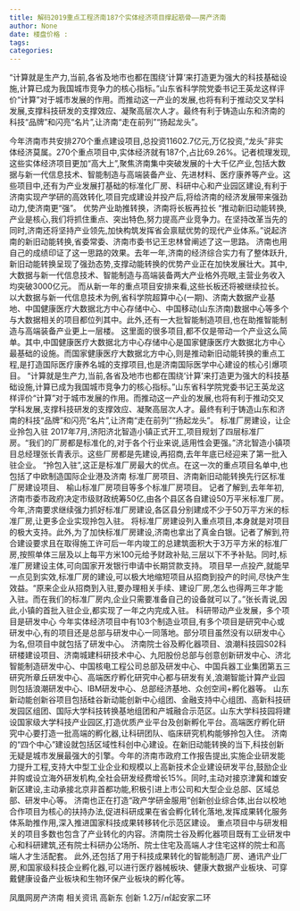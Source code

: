 ```yaml
---
title: 解码2019重点工程济南187个实体经济项目撑起筋骨——房产济南
author: None
date: 楼盘价格 : 
tags: 
categories: 
---
```

“计算就是生产力,当前,各省及地市也都在围绕‘计算’来打造更为强大的科技基础设施,计算已成为我国城市竞争力的核心指标。”山东省科学院党委书记王英龙这样评价“计算”对于城市发展的作用。而推动这一产业的发展,也将有利于推动交叉学科发展,支撑科技研发的支撑效应、凝聚高层次人才。最终有利于铸造山东和济南的科技“品牌”和闪亮“名片”,让济南“走在前列”“扬起龙头”。
<!-- more -->
今年济南市共安排270个重点建设项目,总投资11602.7亿元,万亿投资,“龙头”非实体经济莫属。270个重点项目中,实体经济就有187个,占比69.26%。记者梳理发现,这些实体经济项目更加“高大上”,聚焦济南集中突破发展的十大千亿产业,包括大数据与新一代信息技术、智能制造与高端装备产业、先进材料、医疗康养等产业。这些项目中,还有为产业发展打基础的标准化厂房、科研中心和产业园区建设,有利于济南实现产学研的高效转化,项目完成建设并投产后,将给济南的经济发展带来强劲动力,使济南更“强”。
优势产业助推转换，济南将长板再拉长
“推动新旧动能转换,产业是核心,我们将抓住重点、突出特色,努力提高产业竞争力。在坚持改革当先的同时,济南还将坚持产业领先,加快构筑发挥省会禀赋优势的现代产业体系。”说起济南的新旧动能转换,省委常委、济南市委书记王忠林曾阐述了这一思路。
济南也用自己的成绩印证了这一思路的效果。去年一年,济南的经济综合实力有了整体跃升,新旧动能转换呈现了强劲态势,支撑动能转换的优势产业正在加快发展壮大。其中,大数据与新一代信息技术、智能制造与高端装备两大产业格外亮眼,主营业务收入均突破3000亿元。
而从新一年的重点项目安排来看,这些长板还将被继续拉长。以大数据与新一代信息技术为例,省科学院超算中心(一期)、济南大数据产业基地、中国健康医疗大数据北方中心存储中心、中国移动(山东济南)数据中心等多个与大数据相关的项目都位列其中。此外,还有一大批智能制造项目,也在助推智能制造与高端装备产业更上一层楼。
这里面的很多项目,都不仅是带动一个产业这么简单。其中,中国健康医疗大数据北方中心存储中心是国家健康医疗大数据北方中心最基础的设施。而国家健康医疗大数据北方中心,则是推动新旧动能转换的重点工程,是打造国际医疗康养名城的支撑项目,也是济南国际医学中心建设的核心引爆项目。
“计算就是生产力,当前,各省及地市也都在围绕‘计算’来打造更为强大的科技基础设施,计算已成为我国城市竞争力的核心指标。”山东省科学院党委书记王英龙这样评价“计算”对于城市发展的作用。而推动这一产业的发展,也将有利于推动交叉学科发展,支撑科技研发的支撑效应、凝聚高层次人才。最终有利于铸造山东和济南的科技“品牌”和闪亮“名片”,让济南“走在前列”“扬起龙头”。
标准厂房建设，让企业拎包入驻
2017年7月,济阳济北智造小镇正式开工,项目规划了四层标准厂房。“我们的厂房都是标准化的,对于各个行业来说,适用性会更强。”济北智造小镇项目总经理张长青表示。这些厂房都是先建设,再招商,去年年底已经迎来了第一批入驻企业。
“拎包入驻”,这正是标准厂房最大的优点。在这一次的重点项目名单中,也包括了中欧制造国际企业港及济南
标准厂房项目、济南新旧动能转换先行区标准厂房建设项目、
榆山标准厂房项目等多个标准厂房项目。
记者了解到,去年年初,济南市委市政府决定市级财政统筹50亿,由各个县区各自建设50万平米标准厂房。今年,济南要求继续强力抓好标准厂房建设,各区县分别建成不少于50万平方米的标准厂房,让更多企业实现拎包入驻。
将标准厂房建设列入重点项目,本身就是对项目的极大支持。此外,为了加快标准厂房建设,济南也拿出了真金白银。记者了解到,符合建设要求且在取得施工许可后一年内竣工的总建筑面积大于3万平方米的标准厂房,按照单体三层及以上每平方米100元给予财政补贴,三层以下不予补贴。同时,标准厂房建设主体,可向国家开发银行申请中长期贷款支持。
项目早一点投产,就能早一点见到实效,标准厂房的建设,可以极大地缩短项目从招商到投产的时间,尽快产生效益。“原来企业从招商到入驻,要办理相关手续、建设厂房,怎么也得两三年才能入驻。而在我们的标准厂房内,企业只需要准备自己的设备就可以了。”张长青说,因此,小镇的首批入驻企业,都实现了一年之内完成入驻。
科研带动产业发展，多个项目是研发中心
今年实体经济项目中有103个制造业项目,有多个项目是研究中心或研发中心,有的项目还是总部与研发中心一同落地。部分项目虽然没有以研发中心为名,但项目中就包括了研发中心。
济南院士谷及孵化器项目、浪潮科技园S02科研楼建设项目、济南城建科研技术中心、九阳股份总部与创意创新研发中心、济北智能制造研发中心、中国核电工程公司总部及研发中心、中国兵器工业集团第五三研究所章丘研发中心、高端医疗孵化研究中心都与研发有关,浪潮智能计算产业园则包括浪潮研发中心、IBM研发中心、总部经济基地、众创空间+孵化器等。
山东新动能创新谷项目包括硅谷新动能创新中心组团、金融支持中心组团、高新科技研发园区组团、国际大学科技转换基地组团和产城融合示范区。山东大学科技园将建设国家级大学科技产业园区,打造优质产业平台及创新孵化平台。高端医疗孵化研究中心要打造一批高端的孵化器,让科研团队、临床研究机构能够拎包入住。
济南的“四个中心”建设就包括区域性科创中心建设。在新旧动能转换的当下,科技创新无疑是城市发展最强大的引擎。今年的济南市政府工作报告提出,实施企业研发能力提升工程,支持大中型工业企业和规模以上高新技术企业建设研发平台,鼓励企业并购或设立海外研发机构,全社会研发经费增长15%。同时,主动对接京津冀和雄安新区建设,主动承接北京非首都功能,积极引进上市公司和大型企业总部、区域总部、研发中心等。
济南也正在打造“政产学研金服用”创新创业综合体,出台以校地合作项目为核心的扶持办法,促进科研成果在省会孵化转化落地,发挥成果转化服务体系助推作用,深入推进国家科技成果转移转化示范区建设。
重点项目中与研发相关的项目多数也包含了产业转化的内容。济南院士谷及孵化器项目既有工业研发中心和科研建筑,还有院士科研办公场所、院士住宅及高端人才住宅这样的院士和高端人才生活配套。
此外,还包括了用于科技成果转化的智能制造厂房、通讯产业厂房,和国家级科技企业孵化器,可以进行医疗器械板块、健康大数据产业板块、可穿戴健康设备产业板块和生物环保产业板块的孵化等。
                        
                        
                        
                        
                                        
                    
                    
                
                    
                    
                    
                
                    
                
凤凰网房产济南
相关资讯
高新东 创新
1.2万/㎡起安家二环
	                        
	                    
	                        
	                    
